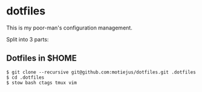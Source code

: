 dotfiles
========

This is my poor-man's configuration management.

Split into 3 parts:

Dotfiles in $HOME
-----------------

    $ git clone --recursive git@github.com:motiejus/dotfiles.git .dotfiles
    $ cd .dotfiles
    $ stow bash ctags tmux vim
